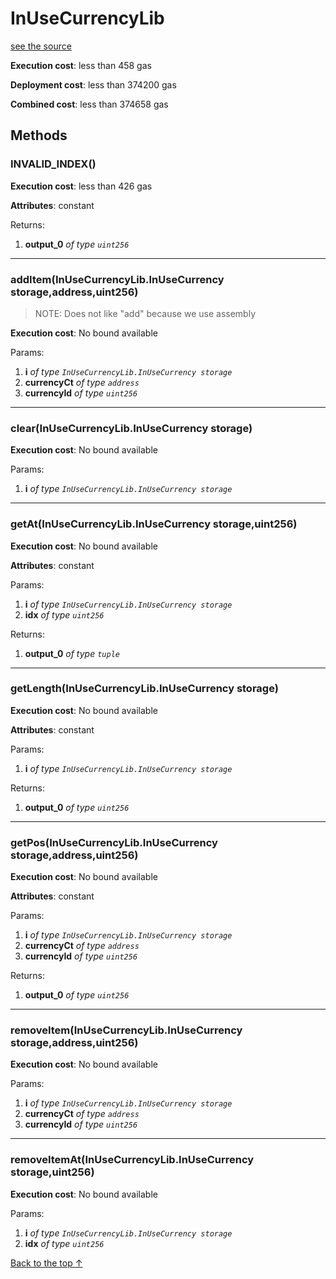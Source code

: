 # InUseCurrencyLib
[see the source](git+https://github.com/hubiinetwork/nahmii-contracts/tree/master/contracts/InUseCurrencyLib.sol)


**Execution cost**: less than 458 gas

**Deployment cost**: less than 374200 gas

**Combined cost**: less than 374658 gas




## Methods
### INVALID_INDEX()


**Execution cost**: less than 426 gas

**Attributes**: constant



Returns:


1. **output_0** *of type `uint256`*

--- 
### addItem(InUseCurrencyLib.InUseCurrency storage,address,uint256)
>
>NOTE: Does not like "add" because we use assembly


**Execution cost**: No bound available


Params:

1. **i** *of type `InUseCurrencyLib.InUseCurrency storage`*
2. **currencyCt** *of type `address`*
3. **currencyId** *of type `uint256`*


--- 
### clear(InUseCurrencyLib.InUseCurrency storage)


**Execution cost**: No bound available


Params:

1. **i** *of type `InUseCurrencyLib.InUseCurrency storage`*


--- 
### getAt(InUseCurrencyLib.InUseCurrency storage,uint256)


**Execution cost**: No bound available

**Attributes**: constant


Params:

1. **i** *of type `InUseCurrencyLib.InUseCurrency storage`*
2. **idx** *of type `uint256`*

Returns:


1. **output_0** *of type `tuple`*

--- 
### getLength(InUseCurrencyLib.InUseCurrency storage)


**Execution cost**: No bound available

**Attributes**: constant


Params:

1. **i** *of type `InUseCurrencyLib.InUseCurrency storage`*

Returns:


1. **output_0** *of type `uint256`*

--- 
### getPos(InUseCurrencyLib.InUseCurrency storage,address,uint256)


**Execution cost**: No bound available

**Attributes**: constant


Params:

1. **i** *of type `InUseCurrencyLib.InUseCurrency storage`*
2. **currencyCt** *of type `address`*
3. **currencyId** *of type `uint256`*

Returns:


1. **output_0** *of type `uint256`*

--- 
### removeItem(InUseCurrencyLib.InUseCurrency storage,address,uint256)


**Execution cost**: No bound available


Params:

1. **i** *of type `InUseCurrencyLib.InUseCurrency storage`*
2. **currencyCt** *of type `address`*
3. **currencyId** *of type `uint256`*


--- 
### removeItemAt(InUseCurrencyLib.InUseCurrency storage,uint256)


**Execution cost**: No bound available


Params:

1. **i** *of type `InUseCurrencyLib.InUseCurrency storage`*
2. **idx** *of type `uint256`*


[Back to the top ↑](#inusecurrencylib)

